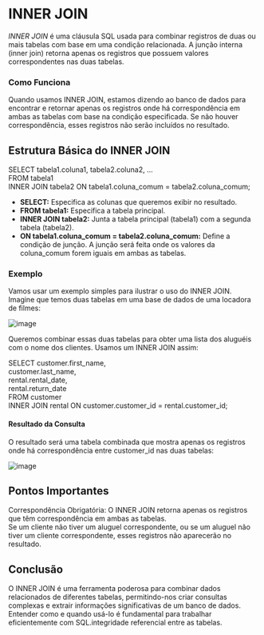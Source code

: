 # INNER JOIN


*INNER JOIN*  é uma cláusula SQL usada para combinar registros de duas ou mais tabelas com base em uma condição relacionada. A junção interna (inner join) retorna apenas os registros que possuem valores correspondentes nas duas tabelas.

### Como Funciona
Quando usamos INNER JOIN, estamos dizendo ao banco de dados para encontrar e retornar apenas os registros onde há correspondência em ambas as tabelas com base na condição especificada. Se não houver correspondência, esses registros não serão incluídos no resultado.

## Estrutura Básica do INNER JOIN

SELECT tabela1.coluna1, tabela2.coluna2, ...<br>
FROM tabela1<br>
INNER JOIN tabela2 ON tabela1.coluna_comum = tabela2.coluna_comum;<br>

- **SELECT:** Especifica as colunas que queremos exibir no resultado.<br>
- **FROM tabela1:** Especifica a tabela principal.<br>
- **INNER JOIN tabela2:** Junta a tabela principal (tabela1) com a segunda tabela (tabela2).<br>
- **ON tabela1.coluna_comum = tabela2.coluna_comum:** Define a condição de junção. A junção será feita onde os valores da coluna_comum forem iguais em ambas as tabelas.<br>

 ### Exemplo 
Vamos usar um exemplo simples para ilustrar o uso do INNER JOIN. Imagine que temos duas tabelas em uma base de dados de uma locadora de filmes:

![image](https://github.com/Midssouza/ProgramadoresDoAmanha/assets/60756132/80395490-f367-412e-9cc7-2ae0ea928f94)


Queremos combinar essas duas tabelas para obter uma lista dos aluguéis com o nome dos clientes. Usamos um INNER JOIN assim:<br>

SELECT customer.first_name,<br>
       customer.last_name,<br>
       rental.rental_date,<br> 
       rental.return_date<br>
FROM customer<br>
INNER JOIN rental ON customer.customer_id = rental.customer_id;<br>

#### Resultado da Consulta
O resultado será uma tabela combinada que mostra apenas os registros onde há correspondência entre customer_id nas duas tabelas:

![image](https://github.com/Midssouza/ProgramadoresDoAmanha/assets/60756132/b344734a-b623-41b2-aba9-6dff7a8984e7)

## Pontos Importantes
Correspondência Obrigatória: O INNER JOIN retorna apenas os registros que têm correspondência em ambas as tabelas. <br>
Se um cliente não tiver um aluguel correspondente, ou se um aluguel não tiver um cliente correspondente, esses registros não aparecerão no resultado.

## Conclusão
O INNER JOIN é uma ferramenta poderosa para combinar dados relacionados de diferentes tabelas, permitindo-nos criar consultas complexas e extrair informações 
significativas de um banco de dados. Entender como e quando usá-lo é fundamental para trabalhar eficientemente com SQL.integridade referencial entre as tabelas.
